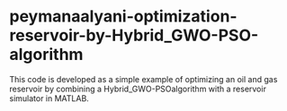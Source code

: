 # peymanaalyani-optimization-reservoir-by-Hybrid_GWO-PSO-algorithm
This code is developed as a simple example of optimizing an oil and gas reservoir by combining a Hybrid_GWO-PSOalgorithm with a reservoir simulator in MATLAB.
